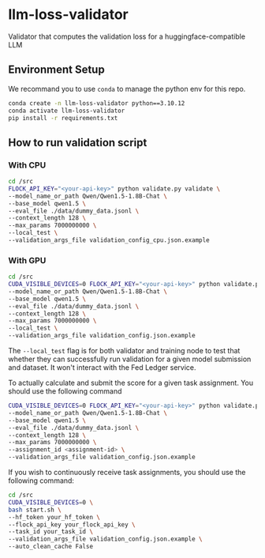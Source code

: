 # llm-loss-validator
Validator that computes the validation loss for a huggingface-compatible LLM

## Environment Setup

We recommand you to use `conda` to manage the python env for this repo.

```bash
conda create -n llm-loss-validator python==3.10.12
conda activate llm-loss-validator
pip install -r requirements.txt
```

## How to run validation script

### With CPU

```bash
cd /src
FLOCK_API_KEY="<your-api-key>" python validate.py validate \
--model_name_or_path Qwen/Qwen1.5-1.8B-Chat \
--base_model qwen1.5 \
--eval_file ./data/dummy_data.jsonl \
--context_length 128 \
--max_params 7000000000 \
--local_test \
--validation_args_file validation_config_cpu.json.example
```

### With GPU

```bash
cd /src
CUDA_VISIBLE_DEVICES=0 FLOCK_API_KEY="<your-api-key>" python validate.py validate \
--model_name_or_path Qwen/Qwen1.5-1.8B-Chat \
--base_model qwen1.5 \
--eval_file ./data/dummy_data.jsonl \
--context_length 128 \
--max_params 7000000000 \
--local_test \
--validation_args_file validation_config.json.example
```

The `--local_test` flag is for both validator and training node to test that whether they can successfully run validation for a given model submission and dataset. It won't interact with the Fed Ledger service.

To actually calculate and submit the score for a given task assignment. You should use the following command

```bash
CUDA_VISIBLE_DEVICES=0 FLOCK_API_KEY="<your-api-key>" python validate.py validate \
--model_name_or_path Qwen/Qwen1.5-1.8B-Chat \
--base_model qwen1.5 \
--eval_file ./data/dummy_data.jsonl \
--context_length 128 \
--max_params 7000000000 \
--assignment_id <assignment-id> \
--validation_args_file validation_config.json.example
```

If you wish to continuously receive task assignments, you should use the following command:

```bash
cd /src
CUDA_VISIBLE_DEVICES=0 \
bash start.sh \
--hf_token your_hf_token \
--flock_api_key your_flock_api_key \
--task_id your_task_id \
--validation_args_file validation_config.json.example \
--auto_clean_cache False
```
